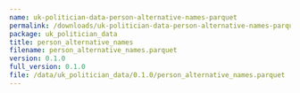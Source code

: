 ```yaml
---
name: uk-politician-data-person-alternative-names-parquet
permalink: /downloads/uk-politician-data-person-alternative-names-parquet/0_1_0
package: uk_politician_data
title: person_alternative_names
filename: person_alternative_names.parquet
version: 0.1.0
full_version: 0.1.0
file: /data/uk_politician_data/0.1.0/person_alternative_names.parquet
---
```

